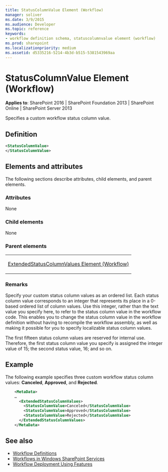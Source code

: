 ```yaml
---
title: StatusColumnValue Element (Workflow)
manager: soliver
ms.date: 3/9/2015
ms.audience: Developer
ms.topic: reference
keywords:
- workflow definition schema, statuscolumnvalue element (workflow)
ms.prod: sharepoint
ms.localizationpriority: medium
ms.assetid: d5335216-5214-4b3d-b515-5381543969aa
---
```


# StatusColumnValue Element (Workflow)

**Applies to**: SharePoint 2016 | SharePoint Foundation 2013 | SharePoint Online | SharePoint Server 2013

Specifies a custom workflow status column value.

## Definition

```XML
<StatusColumnValue>
</StatusColumnValue>
```

## Elements and attributes

The following sections describe attributes, child elements, and parent elements.

### Attributes

None

### Child elements

None

### Parent elements

<table>
<colgroup>
<col width="100%" />
</colgroup>
<tbody>
<tr class="odd">
<td align="left"><p><a href="extendedstatuscolumnvalues-element-workflow.md">ExtendedStatusColumnValues Element (Workflow)</a></p></td>
</tr>
</tbody>
</table>

### Remarks

Specify your custom status column values as an ordered list. Each status column value corresponds to an integer that represents its place in a 0-based ordered list of column values. Use this integer, rather than the text value you specify here, to refer to the status column value in the workflow code. This enables you to change the status column value in the workflow definition without having to recompile the workflow assembly, as well as making it possible for you to specify localizable status column values.

The first fifteen status column values are reserved for internal use. Therefore, the first status column value you specify is assigned the integer value of 15; the second status value, 16; and so on.

## Example

The following example specifies three custom workflow status column values: **Canceled**, **Approved**, and **Rejected**.

```XML
    <MetaData>
    …
      <ExtendedStatusColumnValues>
        <StatusColumnValue>Canceled</StatusColumnValue>
        <StatusColumnValue>Approved</StatusColumnValue>
        <StatusColumnValue>Rejected</StatusColumnValue>
      </ExtendedStatusColumnValues>  
    </MetaData>
```

## See also

- [Workflow Definitions](workflow-definitions.md)
- [Workflows in Windows SharePoint Services](https://msdn.microsoft.com/library/be0888d4-20b2-4d39-bf28-2d8a71829d8e(Office.15).aspx)
- [Workflow Deployment Using Features](https://msdn.microsoft.com/library/ad294f09-483d-4e87-bd19-fa37795ed558(Office.15).aspx)










